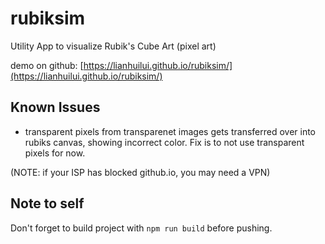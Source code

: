 # rubiksim
Utility App to visualize Rubik's Cube Art (pixel art)

demo on github: [https://lianhuilui.github.io/rubiksim/](https://lianhuilui.github.io/rubiksim/)

## Known Issues

* transparent pixels from transparenet images gets transferred over into rubiks canvas, showing incorrect color. Fix is to not use transparent pixels for now.

(NOTE: if your ISP has blocked github.io, you may need a VPN)

## Note to self

Don't forget to build project with `npm run build` before pushing.

